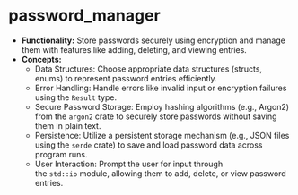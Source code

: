 # password_manager

- **Functionality:** Store passwords securely using encryption and manage them with features like adding, deleting, and viewing entries.
- **Concepts:**
  - Data Structures: Choose appropriate data structures (structs, enums) to represent password entries efficiently.
  - Error Handling: Handle errors like invalid input or encryption failures using the `Result` type.
  - Secure Password Storage: Employ hashing algorithms (e.g., Argon2) from the `argon2` crate to securely store passwords without saving them in plain text.
  - Persistence: Utilize a persistent storage mechanism (e.g., JSON files using the `serde` crate) to save and load password data across program runs.
  - User Interaction: Prompt the user for input through the `std::io` module, allowing them to add, delete, or view password entries.

